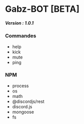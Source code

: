 ﻿# Gabz-BOT [BETA]

##### Version : 1.0.1

### Commandes
- help
- kick
- mute
- ping

### NPM
- process
- os
- math
- @discordjs/rest
- discord.js
- mongoose
- fs
